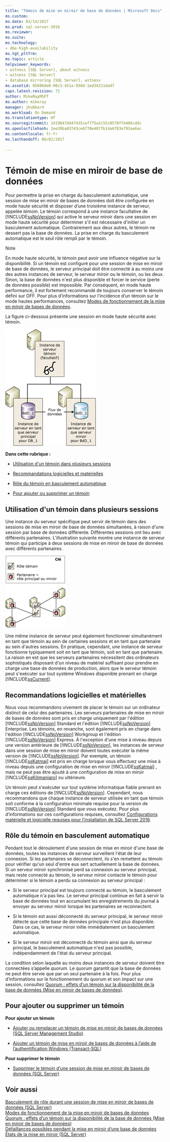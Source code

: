 ```yaml
---
title: "Témoin de mise en miroir de base de données | Microsoft Docs"
ms.custom: 
ms.date: 03/14/2017
ms.prod: sql-server-2016
ms.reviewer: 
ms.suite: 
ms.technology:
- dbe-high-availability
ms.tgt_pltfrm: 
ms.topic: article
helpviewer_keywords:
- witness [SQL Server], about witness
- witness [SQL Server]
- database mirroring [SQL Server], witness
ms.assetid: 05606de8-90c3-451a-938d-1ed34211dad7
caps.latest.revision: 72
author: MikeRayMSFT
ms.author: mikeray
manager: jhubbard
ms.workload: On Demand
ms.translationtype: HT
ms.sourcegitcommit: 1419847dd47435cef775a2c55c0578ff4406cddc
ms.openlocfilehash: 2ee20ba03743ce6778e487fb14a6f03e793ae6ac
ms.contentlocale: fr-fr
ms.lasthandoff: 08/02/2017

---
```

# <a name="database-mirroring-witness"></a>Témoin de mise en miroir de base de données
  Pour permettre la prise en charge du basculement automatique, une session de mise en miroir de bases de données doit être configurée en mode haute sécurité et disposer d’une troisième instance de serveur, appelée *témoin*. Le témoin correspond à une instance facultative de [!INCLUDE[ssNoVersion](../../includes/ssnoversion-md.md)] qui active le serveur miroir dans une session en mode haute sécurité pour déterminer s'il est nécessaire d'initier un basculement automatique. Contrairement aux deux autres, le témoin ne dessert pas la base de données. La prise en charge du basculement automatique est le seul rôle rempli par le témoin.  
  
> [!NOTE]  
>  En mode haute sécurité, le témoin peut avoir une influence négative sur la disponibilité. Si un témoin est configuré pour une session de mise en miroir de base de données, le serveur principal doit être connecté à au moins une des autres instances de serveur, le serveur miroir ou le témoin, ou les deux. Sinon, la base de données n'est plus disponible et forcer le service (perte de données possible) est impossible. Par conséquent, en mode haute performance, il est fortement recommandé de toujours conserver le témoin défini sur OFF. Pour plus d’informations sur l’incidence d’un témoin sur le mode hautes performances, consultez [Modes de fonctionnement de la mise en miroir de bases de données](../../database-engine/database-mirroring/database-mirroring-operating-modes.md).  
  
 La figure ci-dessous présente une session en mode haute sécurité avec témoin.  
  
 ![Session de mise en miroir avec un témoin](../../database-engine/database-mirroring/media/dbm-3-way-session-intro.gif "Session de mise en miroir avec un témoin")  
  
 **Dans cette rubrique :**  
  
-   [Utilisation d'un témoin dans plusieurs sessions](#InMultipleSessions)  
  
-   [Recommandations logicielles et matérielles](#SwHwRecommendations)  
  
-   [Rôle du témoin en basculement automatique](#InAutoFo)  
  
-   [Pour ajouter ou supprimer un témoin](#AddRemoveWitness)  
  
##  <a name="InMultipleSessions"></a> Utilisation d'un témoin dans plusieurs sessions  
 Une instance du serveur spécifique peut servir de témoin dans des sessions de mise en miroir de base de données simultanées, à raison d'une session par base de données différente. Différentes sessions ont lieu avec différents partenaires. L'illustration suivante montre une instance de serveur témoin qui participe à deux sessions de mise en miroir de base de données avec différents partenaires.  
  
 ![Instance de serveur témoin pour 2 bases de données](../../database-engine/database-mirroring/media/dbm-witness-in-2-sessions.gif "Instance de serveur témoin pour 2 bases de données")  
  
 Une même instance de serveur peut également fonctionner simultanément en tant que témoin au sein de certaines sessions et en tant que partenaire au sein d'autres sessions. En pratique, cependant, une instance de serveur fonctionne typiquement soit en tant que témoin, soit en tant que partenaire. La raison en est que les serveurs partenaires nécessitent des ordinateurs sophistiqués disposant d'un niveau de matériel suffisant pour prendre en charge une base de données de production, alors que le serveur témoin peut s'exécuter sur tout système Windows disponible prenant en charge [!INCLUDE[ssCurrent](../../includes/sscurrent-md.md)].  
  
##  <a name="SwHwRecommendations"></a> Recommandations logicielles et matérielles  
 Nous vous recommandons vivement de placer le témoin sur un ordinateur distinct de celui des partenaires. Les serveurs partenaires de mise en miroir de bases de données sont pris en charge uniquement par l'édition [!INCLUDE[ssNoVersion](../../includes/ssnoversion-md.md)] Standard et l'édition [!INCLUDE[ssNoVersion](../../includes/ssnoversion-md.md)] Enterprise. Les témoins, en revanche, sont également pris en charge dans l'édition [!INCLUDE[ssNoVersion](../../includes/ssnoversion-md.md)] Workgroup et l'édition [!INCLUDE[ssNoVersion](../../includes/ssnoversion-md.md)] Express. À l'exception d'une mise à niveau depuis une version antérieure de [!INCLUDE[ssNoVersion](../../includes/ssnoversion-md.md)], les instances de serveur dans une session de mise en miroir doivent toutes exécuter la même version de [!INCLUDE[ssNoVersion](../../includes/ssnoversion-md.md)]. Par exemple, un témoin [!INCLUDE[ssKatmai](../../includes/sskatmai-md.md)] est pris en charge lorsque vous effectuez une mise à niveau depuis une configuration de mise en miroir [!INCLUDE[ssKatmai](../../includes/sskatmai-md.md)] , mais ne peut pas être ajouté à une configuration de mise en miroir [!INCLUDE[ssKilimanjaro](../../includes/sskilimanjaro-md.md)] ou ultérieure.  
  
 Un témoin peut s'exécuter sur tout système informatique fiable prenant en charge ces éditions de [!INCLUDE[ssNoVersion](../../includes/ssnoversion-md.md)]. Cependant, nous recommandons que chaque instance de serveur utilisée en tant que témoin soit conforme à la configuration minimale requise pour la version de [!INCLUDE[ssNoVersion](../../includes/ssnoversion-md.md)] Standard que vous exécutez. Pour plus d’informations sur ces configurations requises, consultez [Configurations matérielle et logicielle requises pour l’installation de SQL Server 2016](../../sql-server/install/hardware-and-software-requirements-for-installing-sql-server.md).  
  
##  <a name="InAutoFo"></a> Rôle du témoin en basculement automatique  
 Pendant tout le déroulement d'une session de mise en miroir d'une base de données, toutes les instances de serveur surveillent l'état de leur connexion. Si les partenaires se déconnectent, ils s'en remettent au témoin pour vérifier qu'un seul d'entre eux sert actuellement la base de données. Si un serveur miroir synchronisé perd sa connexion au serveur principal, mais reste connecté au témoin, le serveur miroir contacte le témoin pour déterminer si le témoin a perdu sa connexion au serveur principal :  
  
-   Si le serveur principal est toujours connecté au témoin, le basculement automatique n'a pas lieu. Le serveur principal continue en fait à servir la base de données tout en accumulant les enregistrements du journal à envoyer au serveur miroir lorsque les partenaires se reconnectent.  
  
-   Si le témoin est aussi déconnecté du serveur principal, le serveur miroir détecte que cette base de données principale n'est plus disponible. Dans ce cas, le serveur miroir initie immédiatement un basculement automatique.  
  
-   Si le serveur miroir est déconnecté du témoin ainsi que du serveur principal, le basculement automatique n'est pas possible, indépendamment de l'état du serveur principal.  
  
 La condition selon laquelle au moins deux instances de serveur doivent être connectées s’appelle *quorum*. Le quorum garantit que la base de données ne peut être servie que par un seul partenaire à la fois. Pour plus d’informations sur le fonctionnement du quorum et son impact sur une session, consultez [Quorum : effets d’un témoin sur la disponibilité de la base de données &#40;Mise en miroir de bases de données&#41;](../../database-engine/database-mirroring/quorum-how-a-witness-affects-database-availability-database-mirroring.md).  
  
##  <a name="AddRemoveWitness"></a> Pour ajouter ou supprimer un témoin  
 **Pour ajouter un témoin**  
  
-   [Ajouter ou remplacer un témoin de mise en miroir de bases de données &#40;SQL Server Management Studio&#41;](../../database-engine/database-mirroring/add-or-replace-a-database-mirroring-witness-sql-server-management-studio.md)  
  
-   [Ajouter un témoin de mise en miroir de bases de données à l’aide de l’authentification Windows &#40;Transact-SQL&#41;](../../database-engine/database-mirroring/add-a-database-mirroring-witness-using-windows-authentication-transact-sql.md)  
  
 **Pour supprimer le témoin**  
  
-   [Supprimer le témoin d’une session de mise en miroir de bases de données &#40;SQL Server&#41;](../../database-engine/database-mirroring/remove-the-witness-from-a-database-mirroring-session-sql-server.md)  
  
## <a name="see-also"></a>Voir aussi  
 [Basculement de rôle durant une session de mise en miroir de bases de données &#40;SQL Server&#41;](../../database-engine/database-mirroring/role-switching-during-a-database-mirroring-session-sql-server.md)   
 [Modes de fonctionnement de la mise en miroir de bases de données](../../database-engine/database-mirroring/database-mirroring-operating-modes.md)   
 [Quorum : effets d’un témoin sur la disponibilité de la base de données &#40;Mise en miroir de bases de données&#41;](../../database-engine/database-mirroring/quorum-how-a-witness-affects-database-availability-database-mirroring.md)   
 [Défaillances possibles pendant la mise en miroir d’une base de données](../../database-engine/database-mirroring/possible-failures-during-database-mirroring.md)   
 [États de la mise en miroir &#40;SQL Server&#41;](../../database-engine/database-mirroring/mirroring-states-sql-server.md)  
  
  

